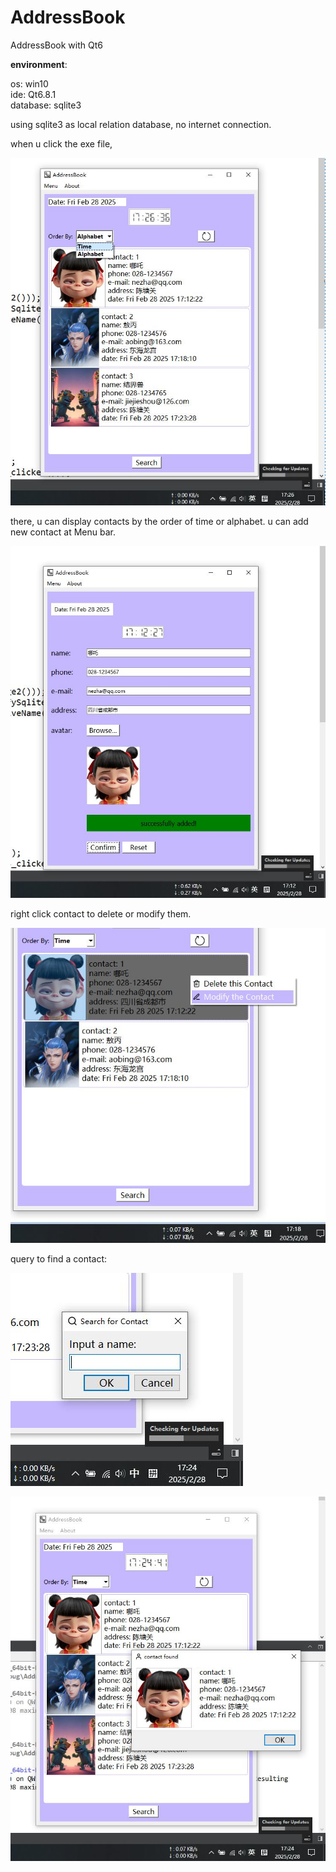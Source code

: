# AddressBook
AddressBook with Qt6

**environment**: 

os: win10     
ide: Qt6.8.1   
database: sqlite3

using sqlite3 as local relation database, no internet connection. 

when u click the exe file, 

![image](https://github.com/jialinliu0817/AddressBook/blob/main/1.JPG)

there, u can display contacts by the order of time or alphabet.
u can add new contact at Menu bar.

![image](https://github.com/jialinliu0817/AddressBook/blob/main/2.JPG)

right click contact to delete or modify them.

![image](https://github.com/jialinliu0817/AddressBook/blob/main/3.JPG)

query to find a contact:

![image](https://github.com/jialinliu0817/AddressBook/blob/main/4.JPG)

![image](https://github.com/jialinliu0817/AddressBook/blob/main/5.JPG)



